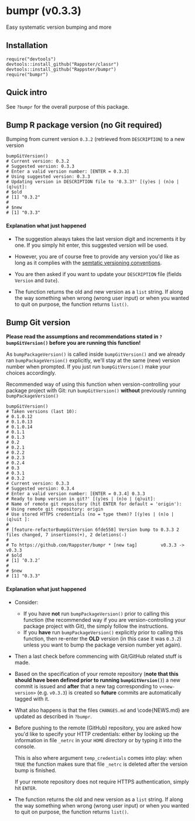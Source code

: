 bumpr (v0.3.3)
======

Easy systematic version bumping and more

## Installation

```
require("devtools")
devtools::install_github("Rappster/classr")
devtools::install_github("Rappster/bumpr")
require("bumpr")
```

## Quick intro

See `?bumpr` for the overall purpose of this package.

## Bump R package version (no Git required)

Bumping from current version `0.3.2` (retrieved from `DESCRIPTION`) to a new version

```
bumpGitVersion()
# Current version: 0.3.2
# Suggested version: 0.3.3
# Enter a valid version number: [ENTER = 0.3.3] 
# Using suggested version: 0.3.3
# Updating version in DESCRIPTION file to '0.3.3?' [(y)es | (n)o | (q)uit]: 
# $old
# [1] "0.3.2"
# 
# $new
# [1] "0.3.3"
```

#### Explanation what just happened

- The suggestion always takes the last version digit and increments it by one.
If you simply hit enter, this suggested version will be used.

- However, you are of course free to provide any version you'd like as long as
it complies with the [semtatic versioning conventions](http://semver.org/).

- You are then asked if you want to update your `DESCRIPTION` file (fields `Version` and `Date`).

- The function returns the old and new version as a `list` string. If
along the way something when wrong (wrong user input) or when you wanted to quit on purpose, the function returns `list()`.

## Bump Git version 

**Please read the assumptions and recommendations stated in `?bumpGitVersion()`
before you are running this function!**

As `bumpPackageVersion()` is called inside `bumpGitVersion()` and we already
ran `bumpPackageVersion()` explicitly, we'll stay at the same (new) version
number when prompted. If you just run `bumpGitVersion()` make your choices
accordingly.

Recommended way of using this function when version-controlling your package
project with Git: run `bumpGitVersion()` **without** previously running
`bumpPackageVersion()`

```
bumpGitVersion()
# Taken versions (last 10): 
# 0.1.0.12
# 0.1.0.13
# 0.1.0.14
# 0.1.1
# 0.1.3
# 0.2
# 0.2.1
# 0.2.2
# 0.2.3
# 0.2.4
# 0.3
# 0.3.1
# 0.3.2
# Current version: 0.3.3
# Suggested version: 0.3.4
# Enter a valid version number: [ENTER = 0.3.4] 0.3.3
# Ready to bump version in git?' [(y)es | (n)o | (q)uit]: 
# Name of remote git repository (hit ENTER for default = 'origin'): 
# Using remote git repository: origin
# Use stored HTTPS credentials (no = type them)? [(y)es | (n)o | (q)uit ]: 
# 
# [feature-refactorBumpGitVersion 6fde558] Version bump to 0.3.3 2 files changed, 7 insertions(+), 2 deletions(-)
# 
# To https://github.com/Rappster/bumpr * [new tag]         v0.3.3 -> v0.3.3
# $old
# [1] ‘0.3.2’
# 
# $new
# [1] "0.3.3"
```

#### Explanation what just happened

- Consider:
  - If you have **not** run `bumpPackageVersion()` prior to calling this 
    function (the recommended way if you are version-controlling your package
    project with Git), the simply follow the instructions.
  - If you **have** run `bumpPackageVersion()` explicitly prior to calling this
    function, then re-enter the **OLD** version (in this case it was `0.3.2`) 
    unless you want to bump the package version number yet again).

- Then a last check before commencing with Git/GitHub related stuff is made.

- Based on the specification of your remote repository (**note that this should
have been defined prior to running `bumpGitVersion()`**) a new commit
is issued and **after** that a new tag corresponding to `v<new-version>` (e.g. `v0.3.3`) is created so **future** commits are automatically tagged with it.

- What also happens is that the files `CHANGES.md` and \code{NEWS.md} are updated
  as described in `?bumpr`.

- Before pushing to the remote (GitHub) repository, you are asked how you'd like
to specify your HTTP credentials: either by looking up the information in file
`_netrc` in your `HOME` directory or by typing it into the console. 

  This is also where argument `temp_credentials` comes into play: when `TRUE`
  the function makes sure that file `_netrc` is deleted after the version bump is
  finished.

  If your remote repository does not require HTTPS authentication, simply hit `ENTER`.

- The function returns the old and new version as a `list` string. If
along the way something when wrong (wrong user input) or when you wanted to quit on purpose, the function returns `list()`.
